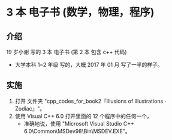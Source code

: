# 3 本 电子书 (数学，物理，程序)

## 介绍
19 岁小谢 写的 3 本 电子书 (第 2 本 包含 c++ 代码)  
* 大学本科 1~2 年级 写的，大概 2017 年 01 月 写了一半的样子。

## 实施
1. 打开 文件夹 "cpp_codes_for_book2『Illusions of Illustrations · Zodiac』"。
2. 使用 Visual C++ 6.0 打开里面的 12 个程序中的任何一个，  
    * 准确地说，使用 "Microsoft Visual Studio C++ 6.0\Common\MSDev98\Bin\MSDEV.EXE"。

<!-- ## 软件架构
软件架构说明


## 安装教程

1.  xxxx
2.  xxxx
3.  xxxx

## 使用说明

1.  xxxx
2.  xxxx
3.  xxxx

## 参与贡献

1.  Fork 本仓库
2.  新建 Feat_xxx 分支
3.  提交代码
4.  新建 Pull Request


## 特技

1.  使用 Readme\_XXX.md 来支持不同的语言，例如 Readme\_en.md, Readme\_zh.md
2.  Gitee 官方博客 [blog.gitee.com](https://blog.gitee.com)
3.  你可以 [https://gitee.com/explore](https://gitee.com/explore) 这个地址来了解 Gitee 上的优秀开源项目
4.  [GVP](https://gitee.com/gvp) 全称是 Gitee 最有价值开源项目，是综合评定出的优秀开源项目
5.  Gitee 官方提供的使用手册 [https://gitee.com/help](https://gitee.com/help)
6.  Gitee 封面人物是一档用来展示 Gitee 会员风采的栏目 [https://gitee.com/gitee-stars/](https://gitee.com/gitee-stars/) -->
